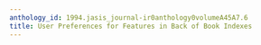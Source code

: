 ```yaml
---
anthology_id: 1994.jasis_journal-ir0anthology0volumeA45A7.6
title: User Preferences for Features in Back of Book Indexes
---
```

